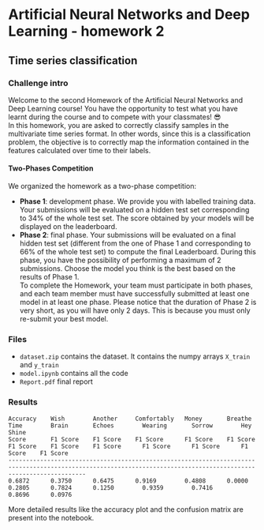 # Artificial Neural Networks and Deep Learning - homework 2
## Time series classification
### Challenge intro
Welcome to the second Homework of the Artificial Neural Networks and Deep Learning course! You have the opportunity to test what you have learnt during the course and to compete with your classmates! 😎  
In this homework, you are asked to correctly classify samples in the multivariate time series format. In other words, since this is a classification problem, the objective is to correctly map the information contained in the features calculated over time to their labels.  
#### Two-Phases Competition
We organized the homework as a two-phase competition:  
- **Phase 1**: development phase. We provide you with labelled training data. Your submissions will be evaluated on a hidden test set corresponding to 34% of the whole test set. The score obtained by your models will be displayed on the leaderboard.  
- **Phase 2**: final phase. Your submissions will be evaluated on a final hidden test set (different from the one of Phase 1 and corresponding to 66% of the whole test set) to compute the final Leaderboard. During this phase, you have the possibility of performing a maximum of 2 submissions. Choose the model you think is the best based on the results of Phase 1.  
To complete the Homework, your team must participate in both phases, and each team member must have successfully submitted at least one model in at least one phase. Please notice that the duration of Phase 2 is very short, as you will have only 2 days. This is because you must only re-submit your best model.  
### Files
- `dataset.zip` contains the dataset. It contains the numpy arrays `X_train` and `y_train`
- `model.ipynb` contains all the code
- `Report.pdf` final report  

### Results
```
Accuracy    Wish        Another     Comfortably   Money       Breathe       Time        Brain       Echoes        Wearing       Sorrow        Hey         Shine
Score       F1 Score    F1 Score    F1 Score      F1 Score    F1 Score      F1 Score    F1 Score    F1 Score      F1 Score      F1 Score      F1 Score    F1 Score
------------------------------------------------------------------------------------------------------------------------------------------------------------------
0.6872      0.3750      0.6475      0.9169        0.4808      0.0000        0.2805      0.7824      0.1250        0.9359        0.7416        0.8696      0.0976
```
More detailed results like the accuracy plot and the confusion matrix are present into the notebook.
